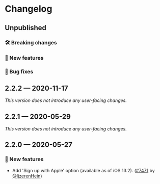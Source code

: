# Changelog

## Unpublished

### 🛠 Breaking changes

### 🎉 New features

### 🐛 Bug fixes

## 2.2.2 — 2020-11-17

_This version does not introduce any user-facing changes._

## 2.2.1 — 2020-05-29

*This version does not introduce any user-facing changes.*

## 2.2.0 — 2020-05-27

### 🎉 New features

- Add 'Sign up with Apple' option (available as of iOS 13.2). ([#7471](https://github.com/expo/expo/pull/7471) by [@IjzerenHein](https://github.com/IjzerenHein))
